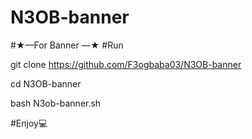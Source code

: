 # N3OB-banner

#★—For Banner —★
#Run

git clone  https://github.com/F3ogbaba03/N3OB-banner

cd N3OB-banner

bash N3ob-banner.sh

#Enjoy💻
